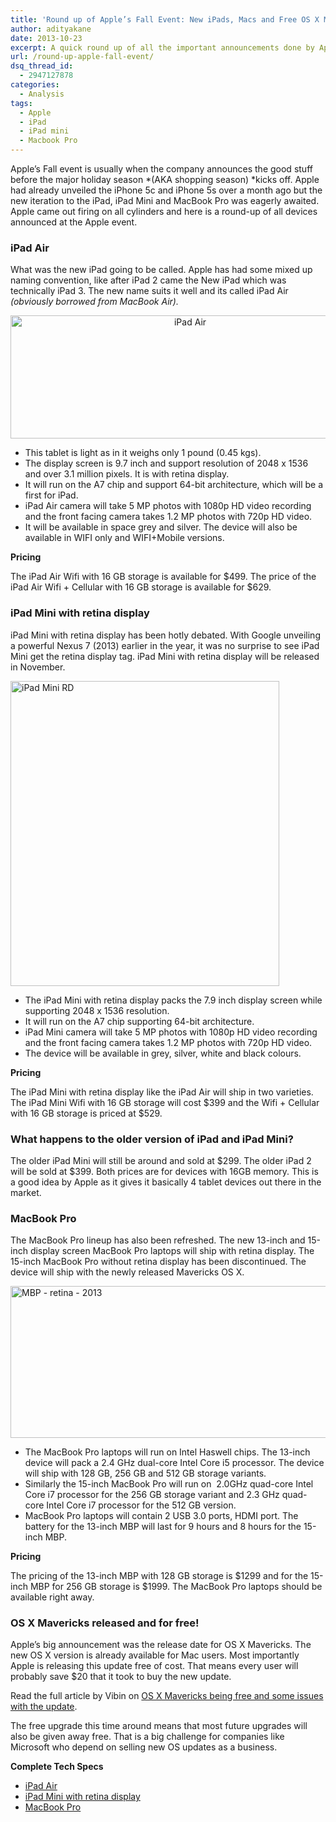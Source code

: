 ```yaml
---
title: 'Round up of Apple’s Fall Event: New iPads, Macs and Free OS X Mavericks'
author: adityakane
date: 2013-10-23
excerpt: A quick round up of all the important announcements done by Apple at its Fall event. Apple has announced the new iPad Air, iPad Mini with retina display and a new line of MacBook Pro devices.
url: /round-up-apple-fall-event/
dsq_thread_id:
  - 2947127878
categories:
  - Analysis
tags:
  - Apple
  - iPad
  - iPad mini
  - Macbook Pro
---
```

Apple&#8217;s Fall event is usually when the company announces the good stuff before the major holiday season *(AKA shopping season) *kicks off. Apple had already unveiled the iPhone 5c and iPhone 5s over a month ago but the new iteration to the iPad, iPad Mini and MacBook Pro was eagerly awaited. Apple came out firing on all cylinders and here is a round-up of all devices announced at the Apple event.

### iPad Air

What was the new iPad going to be called. Apple has had some mixed up naming convention, like after iPad 2 came the New iPad which was technically iPad 3. The new name suits it well and its called iPad Air *(obviously borrowed from MacBook Air).*

<p style="text-align: center;">
  <a href="http://cdn.devilsworkshop.org/files/2013/10/iPad-Air.png"><img class="aligncenter  wp-image-78318" title="iPad Air" alt="iPad Air" src="http://cdn.devilsworkshop.org/files/2013/10/iPad-Air.png" width="559" height="197" /></a>
</p>

  * This tablet is light as in it weighs only 1 pound (0.45 kgs).
  * The display screen is 9.7 inch and support resolution of 2048 x 1536 and over 3.1 million pixels. It is with retina display.
  * It will run on the A7 chip and support 64-bit architecture, which will be a first for iPad.
  * iPad Air camera will take 5 MP photos with 1080p HD video recording and the front facing camera takes 1.2 MP photos with 720p HD video.
  * It will be available in space grey and silver. The device will also be available in WIFI only and WIFI+Mobile versions.

**Pricing**

The iPad Air Wifi with 16 GB storage is available for $499. The price of the iPad Air Wifi + Cellular with 16 GB storage is available for $629.

### iPad Mini with retina display

iPad Mini with retina display has been hotly debated. With Google unveiling a powerful Nexus 7 (2013) earlier in the year, it was no surprise to see iPad Mini get the retina display tag. iPad Mini with retina display will be released in November.

[<img class="aligncenter size-full wp-image-78319" alt="iPad Mini RD" src="http://cdn.devilsworkshop.org/files/2013/10/iPad-Mini-RD.png" width="430" height="488" />][1]

  * The iPad Mini with retina display packs the 7.9 inch display screen while supporting 2048 x 1536 resolution.
  * It will run on the A7 chip supporting 64-bit architecture.
  * iPad Mini camera will take 5 MP photos with 1080p HD video recording and the front facing camera takes 1.2 MP photos with 720p HD video.
  * The device will be available in grey, silver, white and black colours.

**Pricing**

The iPad Mini with retina display like the iPad Air will ship in two varieties. The iPad Mini Wifi with 16 GB storage will cost $399 and the Wifi + Cellular with 16 GB storage is priced at $529.

### What happens to the older version of iPad and iPad Mini?

The older iPad Mini will still be around and sold at $299. The older iPad 2 will be sold at $399. Both prices are for devices with 16GB memory. This is a good idea by Apple as it gives it basically 4 tablet devices out there in the market.

### MacBook Pro

The MacBook Pro lineup has also been refreshed. The new 13-inch and 15-inch display screen MacBook Pro laptops will ship with retina display. The 15-inch MacBook Pro without retina display has been discontinued. The device will ship with the newly released Mavericks OS X.

[<img class="aligncenter size-medium wp-image-78320" alt="MBP - retina  - 2013" src="http://cdn.devilsworkshop.org/files/2013/10/MBP-retina-2013-600x243.png" width="600" height="243" />][2]

  * The MacBook Pro laptops will run on Intel Haswell chips. The 13-inch device will pack a 2.4 GHz dual-core Intel Core i5 processor. The device will ship with 128 GB, 256 GB and 512 GB storage variants.
  * Similarly the 15-inch MacBook Pro will run on  2.0GHz quad-core Intel Core i7 processor for the 256 GB storage variant and 2.3 GHz quad-core Intel Core i7 processor for the 512 GB version.
  * MacBook Pro laptops will contain 2 USB 3.0 ports, HDMI port. The battery for the 13-inch MBP will last for 9 hours and 8 hours for the 15-inch MBP.

**Pricing**

The pricing of the 13-inch MBP with 128 GB storage is $1299 and for the 15-inch MBP for 256 GB storage is $1999. The MacBook Pro laptops should be available right away.

### OS X Mavericks released and for free!

Apple&#8217;s big announcement was the release date for OS X Mavericks. The new OS X version is already available for Mac users. Most importantly Apple is releasing this update free of cost. That means every user will probably save $20 that it took to buy the new update.

Read the full article by Vibin on [OS X Mavericks being free and some issues with the update][3].

The free upgrade this time around means that most future upgrades will also be given away free. That is a big challenge for companies like Microsoft who depend on selling new OS updates as a business.

**Complete Tech Specs**

  * <a href="http://www.apple.com/ipad-air/specs/" onclick="_gaq.push(['_trackEvent', 'outbound-article', 'http://www.apple.com/ipad-air/specs/', 'iPad Air']);" >iPad Air</a>
  * <a href="http://www.apple.com/ipad-mini/specs/" onclick="_gaq.push(['_trackEvent', 'outbound-article', 'http://www.apple.com/ipad-mini/specs/', 'iPad Mini with retina display']);" >iPad Mini with retina display</a>
  * <a href="http://www.apple.com/macbook-pro/specs-retina/" onclick="_gaq.push(['_trackEvent', 'outbound-article', 'http://www.apple.com/macbook-pro/specs-retina/', 'MacBook Pro']);" >MacBook Pro</a>

 [1]: http://cdn.devilsworkshop.org/files/2013/10/iPad-Mini-RD.png
 [2]: http://cdn.devilsworkshop.org/files/2013/10/MBP-retina-2013.png
 [3]: http://devilsworkshop.org/news/apple-os-mavericks-free/78310/
